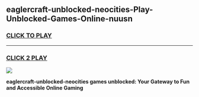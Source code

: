 
## eaglercraft-unblocked-neocities-Play-Unblocked-Games-Online-nuusn
<h3>
<a href="https://premium76.site?title=eaglercraft-unblocked-neocities&ref=25A">CLICK TO PLAY</a></h3>
<hr>

<h3>
<a href="https://premium76.site?title=eaglercraft-unblocked-neocities&ref=25A">CLICK 2 PLAY</a>
  
</h3>

<a href="https://premium76.site?title=eaglercraft-unblocked-neocities&ref=25A"><img src="https://clearcache.store/games.png"></a>


**eaglercraft-unblocked-neocities games unblocked: Your Gateway to Fun and Accessible Online Gaming**
